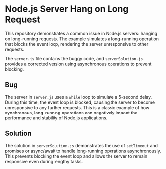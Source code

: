 # Node.js Server Hang on Long Request

This repository demonstrates a common issue in Node.js servers: hanging on long-running requests.  The example simulates a long-running operation that blocks the event loop, rendering the server unresponsive to other requests.

The `server.js` file contains the buggy code, and `serverSolution.js` provides a corrected version using asynchronous operations to prevent blocking.

## Bug

The server in `server.js` uses a `while` loop to simulate a 5-second delay. During this time, the event loop is blocked, causing the server to become unresponsive to any further requests. This is a classic example of how synchronous, long-running operations can negatively impact the performance and stability of Node.js applications.

## Solution

The solution in `serverSolution.js` demonstrates the use of `setTimeout` and promises or async/await to handle long-running operations asynchronously.  This prevents blocking the event loop and allows the server to remain responsive even during lengthy tasks.